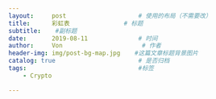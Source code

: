 ```yaml
---
layout:     post                    # 使用的布局（不需要改）
title:      彩虹表               # 标题 
subtitle:    #副标题
date:       2019-08-11              # 时间
author:     Von                      # 作者
header-img: img/post-bg-map.jpg    #这篇文章标题背景图片
catalog: true                       # 是否归档
tags:                               #标签
    - Crypto

---
```


# 

